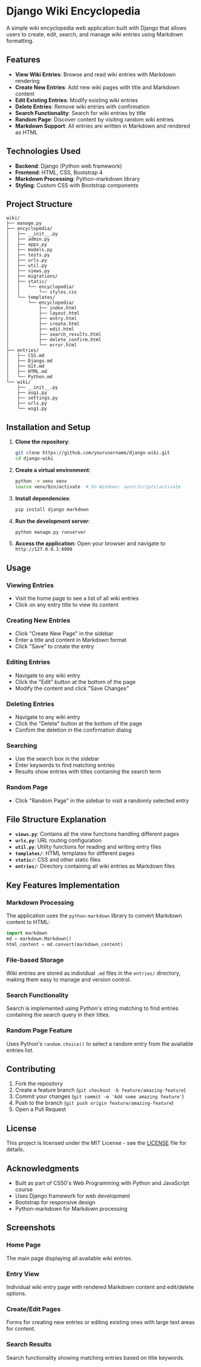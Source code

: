 # Django Wiki Encyclopedia

A simple wiki encyclopedia web application built with Django that allows users to create, edit, search, and manage wiki entries using Markdown formatting.

## Features

- **View Wiki Entries**: Browse and read wiki entries with Markdown rendering
- **Create New Entries**: Add new wiki pages with title and Markdown content
- **Edit Existing Entries**: Modify existing wiki entries
- **Delete Entries**: Remove wiki entries with confirmation
- **Search Functionality**: Search for wiki entries by title
- **Random Page**: Discover content by visiting random wiki entries
- **Markdown Support**: All entries are written in Markdown and rendered as HTML

## Technologies Used

- **Backend**: Django (Python web framework)
- **Frontend**: HTML, CSS, Bootstrap 4
- **Markdown Processing**: Python-markdown library
- **Styling**: Custom CSS with Bootstrap components

## Project Structure

```
wiki/
├── manage.py
├── encyclopedia/
│   ├── __init__.py
│   ├── admin.py
│   ├── apps.py
│   ├── models.py
│   ├── tests.py
│   ├── urls.py
│   ├── util.py
│   ├── views.py
│   ├── migrations/
│   ├── static/
│   │   └── encyclopedia/
│   │       └── styles.css
│   └── templates/
│       └── encyclopedia/
│           ├── index.html
│           ├── layout.html
│           ├── entry.html
│           ├── create.html
│           ├── edit.html
│           ├── search_results.html
│           ├── delete_confirm.html
│           └── error.html
├── entries/
│   ├── CSS.md
│   ├── Django.md
│   ├── Git.md
│   ├── HTML.md
│   └── Python.md
└── wiki/
    ├── __init__.py
    ├── asgi.py
    ├── settings.py
    ├── urls.py
    └── wsgi.py
```

## Installation and Setup

1. **Clone the repository**:
   ```bash
   git clone https://github.com/yourusername/django-wiki.git
   cd django-wiki
   ```

2. **Create a virtual environment**:
   ```bash
   python -m venv venv
   source venv/bin/activate  # On Windows: venv\Scripts\activate
   ```

3. **Install dependencies**:
   ```bash
   pip install django markdown
   ```

4. **Run the development server**:
   ```bash
   python manage.py runserver
   ```

5. **Access the application**:
   Open your browser and navigate to `http://127.0.0.1:8000`

## Usage

### Viewing Entries
- Visit the home page to see a list of all wiki entries
- Click on any entry title to view its content

### Creating New Entries
- Click "Create New Page" in the sidebar
- Enter a title and content in Markdown format
- Click "Save" to create the entry

### Editing Entries
- Navigate to any wiki entry
- Click the "Edit" button at the bottom of the page
- Modify the content and click "Save Changes"

### Deleting Entries
- Navigate to any wiki entry
- Click the "Delete" button at the bottom of the page
- Confirm the deletion in the confirmation dialog

### Searching
- Use the search box in the sidebar
- Enter keywords to find matching entries
- Results show entries with titles containing the search term

### Random Page
- Click "Random Page" in the sidebar to visit a randomly selected entry

## File Structure Explanation

- **`views.py`**: Contains all the view functions handling different pages
- **`urls.py`**: URL routing configuration
- **`util.py`**: Utility functions for reading and writing entry files
- **`templates/`**: HTML templates for different pages
- **`static/`**: CSS and other static files
- **`entries/`**: Directory containing all wiki entries as Markdown files

## Key Features Implementation

### Markdown Processing
The application uses the `python-markdown` library to convert Markdown content to HTML:
```python
import markdown
md = markdown.Markdown()
html_content = md.convert(markdown_content)
```

### File-based Storage
Wiki entries are stored as individual `.md` files in the `entries/` directory, making them easy to manage and version control.

### Search Functionality
Search is implemented using Python's string matching to find entries containing the search query in their titles.

### Random Page Feature
Uses Python's `random.choice()` to select a random entry from the available entries list.

## Contributing

1. Fork the repository
2. Create a feature branch (`git checkout -b feature/amazing-feature`)
3. Commit your changes (`git commit -m 'Add some amazing feature'`)
4. Push to the branch (`git push origin feature/amazing-feature`)
5. Open a Pull Request

## License

This project is licensed under the MIT License - see the [LICENSE](LICENSE) file for details.

## Acknowledgments

- Built as part of CS50's Web Programming with Python and JavaScript course
- Uses Django framework for web development
- Bootstrap for responsive design
- Python-markdown for Markdown processing

## Screenshots

### Home Page
The main page displaying all available wiki entries.

### Entry View
Individual wiki entry page with rendered Markdown content and edit/delete options.

### Create/Edit Pages
Forms for creating new entries or editing existing ones with large text areas for content.

### Search Results
Search functionality showing matching entries based on title keywords.


